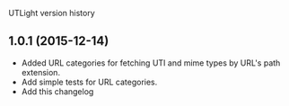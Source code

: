 UTLight version history

## 1.0.1 (2015-12-14)

* Added URL categories for fetching UTI and mime types by URL's path extension.
* Add simple tests for URL categories.
* Add this changelog
